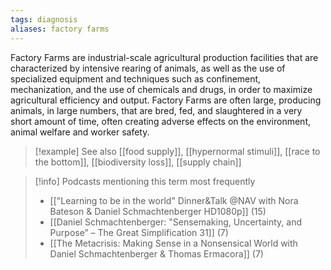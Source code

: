 ```yaml
---
tags: diagnosis
aliases: factory farms
---
```


Factory Farms are industrial-scale agricultural production facilities that are characterized by intensive rearing of animals, as well as the use of specialized equipment and techniques such as confinement, mechanization, and the use of chemicals and drugs, in order to maximize agricultural efficiency and output. Factory Farms are often large, producing animals, in large numbers, that are bred, fed, and slaughtered in a very short amount of time, often creating adverse effects on the environment, animal welfare and worker safety.

> [!example] See also
> [[food supply]], [[hypernormal stimuli]], [[race to the bottom]], [[biodiversity loss]], [[supply chain]]

> [!info] Podcasts mentioning this term most frequently
> * [["Learning to be in the world" Dinner&Talk @NAV with Nora Bateson & Daniel Schmachtenberger  HD1080p]] (15)
> * [[Daniel Schmachtenberger: "Sensemaking, Uncertainty, and Purpose” – The Great Simplification 31]] (7)
> * [[The Metacrisis: Making Sense in a Nonsensical World with Daniel Schmachtenberger & Thomas Ermacora]] (7)